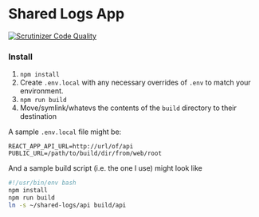 # Shared Logs App

[![Scrutinizer Code Quality](https://scrutinizer-ci.com/g/shared-logs/web-app/badges/quality-score.png?b=master)](https://scrutinizer-ci.com/g/shared-logs/web-app/?branch=master)

### Install

  1. `npm install`
  2. Create `.env.local` with any necessary overrides of `.env` to match your environment.
  3. `npm run build`
  4. Move/symlink/whatevs the contents of the `build` directory to their destination

A sample `.env.local` file might be:

```dotenv
REACT_APP_API_URL=http://url/of/api
PUBLIC_URL=/path/to/build/dir/from/web/root
```

And a sample build script (i.e. the one I use) might look like

```bash
#!/usr/bin/env bash
npm install
npm run build
ln -s ~/shared-logs/api build/api

```